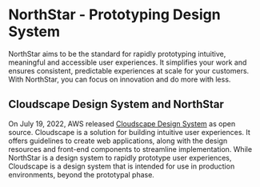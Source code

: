 # NorthStar - Prototyping Design System

NorthStar aims to be the standard for rapidly prototyping intuitive, meaningful and accessible user experiences. It simplifies your work and ensures consistent, predictable experiences at scale for your customers. With NorthStar, you can focus on innovation and do more with less.

## Cloudscape Design System and NorthStar

On July 19, 2022, AWS released [Cloudscape Design System](https://cloudscape.design/) as open source. Cloudscape is a solution for building intuitive user experiences. It offers guidelines to create web applications, along with the design resources and front-end components to streamline implementation. While NorthStar is a design system to rapidly prototype user experiences, Cloudscape is a design system that is intended for use in production environments, beyond the prototypal phase.

[//]: <> (The README will be generated in the pipeline during build time. This is a placeholder.)

